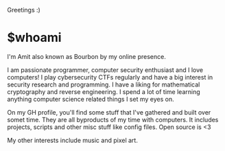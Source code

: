 Greetings :) 

# $whoami
I'm Amit also known as Bourbon by my online presence. 

I am passionate programmer, computer security enthusiast and I love computers! I play cybersecurity CTFs regularly and have a big interest in security research and programming. 
I have a liking for mathematical cryptography and reverse engineering. I spend a lot of time learning anything computer science related things I set my eyes on.

On my GH profile, you'll find some stuff that I've gathered and built over somet time. They are all byproducts of my time with computers. It includes projects, scripts and other misc stuff like config files. Open source is <3

My other interests include music and pixel art.

<!---
CrystalSage/CrystalSage is a ✨ special ✨ repository because its `README.md` (this file) appears on your GitHub profile.
You can click the Preview link to take a look at your changes.
--->
